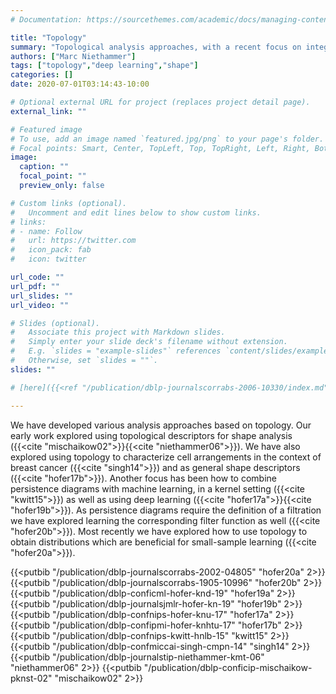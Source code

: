 ```yaml
---
# Documentation: https://sourcethemes.com/academic/docs/managing-content/

title: "Topology"
summary: "Topological analysis approaches, with a recent focus on integrating deep learning with topology."
authors: ["Marc Niethammer"]
tags: ["topology","deep learning","shape"]
categories: []
date: 2020-07-01T03:14:43-10:00

# Optional external URL for project (replaces project detail page).
external_link: ""

# Featured image
# To use, add an image named `featured.jpg/png` to your page's folder.
# Focal points: Smart, Center, TopLeft, Top, TopRight, Left, Right, BottomLeft, Bottom, BottomRight.
image:
  caption: ""
  focal_point: ""
  preview_only: false

# Custom links (optional).
#   Uncomment and edit lines below to show custom links.
# links:
# - name: Follow
#   url: https://twitter.com
#   icon_pack: fab
#   icon: twitter

url_code: ""
url_pdf: ""
url_slides: ""
url_video: ""

# Slides (optional).
#   Associate this project with Markdown slides.
#   Simply enter your slide deck's filename without extension.
#   E.g. `slides = "example-slides"` references `content/slides/example-slides.md`.
#   Otherwise, set `slides = ""`.
slides: ""

# [here]({{<ref "/publication/dblp-journalscorrabs-2006-10330/index.md" >}})

---
```


We have developed various analysis approaches based on topology. Our early work explored using topological descriptors for shape analysis ({{<cite "mischaikow02">}}{{<cite "niethammer06">}}). We have also explored using topology to characterize cell arrangements in the context of breast cancer ({{<cite "singh14">}}) and as general shape descriptors ({{<cite "hofer17b">}}). Another focus has been how to combine persistence diagrams with machine learning, in a kernel setting ({{<cite "kwitt15">}}) as well as using deep learning ({{<cite "hofer17a">}}{{<cite "hofer19b">}}). As persistence diagrams require the definition of a filtration we have explored learning the corresponding filter function as well ({{<cite "hofer20b">}}). Most recently we have explored how to use topology to obtain distributions which are beneficial for small-sample learning ({{<cite "hofer20a">}}).

{{<putbib "/publication/dblp-journalscorrabs-2002-04805" "hofer20a" 2>}}
{{<putbib "/publication/dblp-journalscorrabs-1905-10996" "hofer20b" 2>}}
{{<putbib "/publication/dblp-conficml-hofer-knd-19" "hofer19a" 2>}}
{{<putbib "/publication/dblp-journalsjmlr-hofer-kn-19" "hofer19b" 2>}}
{{<putbib "/publication/dblp-confnips-hofer-knu-17" "hofer17a" 2>}}
{{<putbib "/publication/dblp-confipmi-hofer-knhtu-17" "hofer17b" 2>}}
{{<putbib "/publication/dblp-confnips-kwitt-hnlb-15" "kwitt15" 2>}}
{{<putbib "/publication/dblp-confmiccai-singh-cmpn-14" "singh14" 2>}}
{{<putbib "/publication/dblp-journalstip-niethammer-kmt-06" "niethammer06" 2>}}
{{<putbib "/publication/dblp-conficip-mischaikow-pknst-02" "mischaikow02" 2>}}






